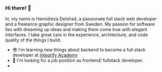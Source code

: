 ### Hi there! :wave:
hi, my name is Hamidreza Delshad, a passionate full stack web developer and a freelance graphic designer from Sweden. My passion for software lies with dreaming up ideas and making them come true with elegant interfaces. I take great care in the experience, architecture, and code quality of the things I build.

- :sunglasses: I'm learning new things about backend to become a full stack developer at [Integrify Academy](https://integrify.academy/international)
- :mag_right: I'm looking for a job position as frontend/ fullstack developer.
- 
